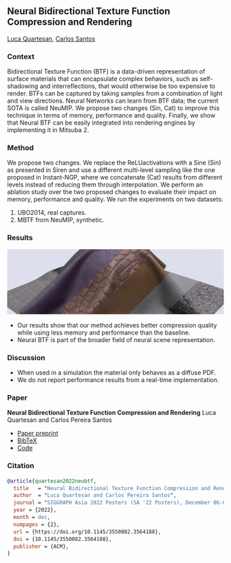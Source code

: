 ## Neural Bidirectional Texture Function Compression and Rendering

[Luca Quartesan](luca@traverseresearch.nl), [Carlos Santos](santos.c@buas.nl)

### Context
Bidirectional Texture Function (BTF) is a data-driven representation of surface materials that can encapsulate complex behaviors, such as self-shadowing and interreflections, that would otherwise be too expensive to render. BTFs can be captured by taking samples from a combination of light and view directions.
Neural Networks can learn from BTF data; the current SOTA is called NeuMIP. We propose two changes (Sin, Cat) to improve this technique in terms of memory, performance and quality.
Finally, we show that Neural BTF can be easily integrated into rendering engines by implementing it in Mitsuba 2.

### Method
We propose two changes. We replace the ReLUactivations with a Sine (Sin) as presented in Siren and use a different multi-level sampling like the one proposed in Instant-NGP, where we concatenate (Cat) results from different levels instead of reducing them through interpolation.
We perform an ablation study over the two proposed changes to evaluate their impact on memory, performance and quality.
We run the experiments on two datasets:
1. UBO2014, real captures.
2. MBTF from NeuMIP, synthetic.



### Results
![](assets/header.jpg)

+ Our results show that our method achieves better compression quality while using less memory and performance than the baseline.
+ Neural BTF is part of the broader field of neural scene representation.

### Discussion
+ When used in a simulation the material only behaves as a diffuse PDF.
+ We do not report performance results from a real-time implementation.

### Paper
**Neural Bidirectional Texture Function Compression and Rendering**
Luca Quartesan and Carlos Pereira Santos
+ [Paper preprint]()
+ [BibTeX](assets/quartesan22neubtf.bib)
+ [Code](https://github.com/Traverse-Research/NeuBTF)

### Citation
```bibtex
@article{quartesan2022neubtf,
  title   = "Neural Bidirectional Texture Function Compression and Rendering",
  author  = "Luca Quartesan and Carlos Pereira Santos",
  journal = "SIGGRAPH Asia 2022 Posters (SA '22 Posters), December 06-09, 2022",
  year = {2022},
  month = dec,
  numpages = {2},
  url = {https://doi.org/10.1145/3550082.3564188},
  doi = {10.1145/3550082.3564188},
  publisher = {ACM},
}

```